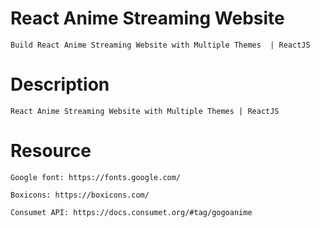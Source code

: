 # React Anime Streaming Website

    Build React Anime Streaming Website with Multiple Themes  | ReactJS


# Description

    React Anime Streaming Website with Multiple Themes | ReactJS

# Resource

    Google font: https://fonts.google.com/

    Boxicons: https://boxicons.com/
    
    Consumet API: https://docs.consumet.org/#tag/gogoanime

